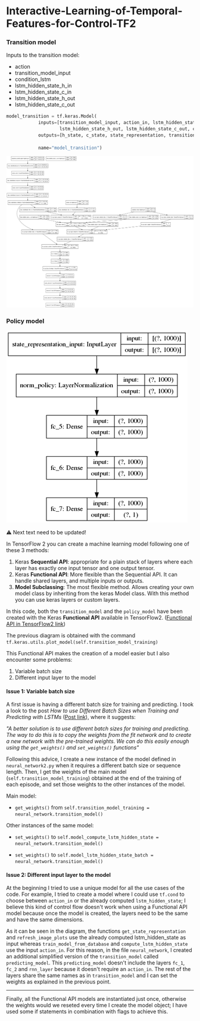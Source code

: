 # Interactive-Learning-of-Temporal-Features-for-Control-TF2
### Transition model

Inputs to the transition model:
- action
- transition_model_input
- condition_lstm
- lstm_hidden_state_h_in
- lstm_hidden_state_c_in 
- lstm_hidden_state_h_out
- lstm_hidden_state_c_out

```python
model_transition = tf.keras.Model(
            inputs=[transition_model_input, action_in, lstm_hidden_state_h_in, lstm_hidden_state_c_in,
                    lstm_hidden_state_h_out, lstm_hidden_state_c_out, condition_lstm],
            outputs=[h_state, c_state, state_representation, transition_model_output, condition_lstm[0]],

            name="model_transition")
 ```

![transition model](transition_model.png)




### Policy model
![transition model](policy_model.png)


⚠️ Next text need to be updated!

In TensorFlow 2 you can create a machine learning model following one of these 3 methods:
1. Keras **Sequential API**: appropriate for a plain stack of layers where each layer has exactly one input tensor and one output tensor.
2. Keras **Functional API**: More flexible than the Sequential API. It can handle shared layers, and multiple inputs or outputs.
3. **Model Subclassing**: The most flexible method. Allows creating your own model class by inheriting from the keras Model class. With this method you can use keras layers or custom layers.

In this code, both the `transition_model` and the `policy_model` have been created with the Keras **Functional API** available in TensorFlow2. ([Functional API in TensorFlow2 link](https://www.tensorflow.org/guide/keras/functional))


The previous diagram is obtained with the command `tf.keras.utils.plot_model(self.transition_model_training)`



This Functional API makes the creation of a model easier but I also encounter some problems:
1. Variable batch size
2. Different input layer to the model


#### Issue 1: Variable batch size
A first issue is having a different batch size for training and predicting. I took a look to the post *How to use Different Batch Sizes when Training and Predicting with LSTMs* ([Post link](https://machinelearningmastery.com/use-different-batch-sizes-training-predicting-python-keras/)), where it suggests: 

*"A better solution is to use different batch sizes for training and predicting. The way to do this is to copy the weights from the fit network and to create a new network with the pre-trained weights. We can do this easily enough using the `get_weights()` and `set_weights()` functions"*

Following this advice, I create a new instance of the model defined in `neural_network2.py` when it requires a different batch size or sequence length. Then, I get the weights of the main model (`self.transition_model_training`) obtained at the end of the training of each episode, and set those weights  to the other instances of the model.


Main model:
- `get_weights()` from `self.transition_model_training = neural_network.transition_model()`

Other instances of the same model:

- `set_weights()` to `self.model_compute_lstm_hidden_state = neural_network.transition_model()`

- `set_weights()` to `self.model_lstm_hidden_state_batch = neural_network.transition_model()`



#### Issue 2: Different input layer to the model

At the beginning I tried to use a unique model for all the use cases of the code. For example, I tried to create a model where I could use `tf.cond` to choose between `action_in` or the already computed `lstm_hidden_state`; I believe this kind of control flow doesn't work when using a Functional API model because once the model is created, the layers need to be the same and have the same dimensions.

As it can be seen in the diagram, the functions `get_state_representation` and `refresh_image_plots` use the already computed lstm_hidden_state as input whereas `train_model_from_database` and `compute_lstm_hidden_state` use the input `action_in`. For this reason, in the file `neural_network`, I created an additional simplified version of the `transition_model` called `predicting_model`. This `predicting_model` doesn't include the layers `fc_1`, `fc_2` and `rnn_layer` because it doesn't require an `action_in`. The rest of the layers share the same names as in `transition_model` and I can set the weights as explained in the previous point.


---


Finally, all the Functional API models are instantiated just once, otherwise the weights would we reseted every time I create the model object; I have used some if statements in combination with flags to achieve this.
